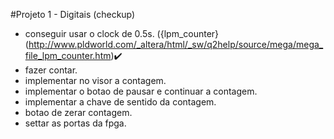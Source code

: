 #Projeto 1 - Digitais (checkup)

- conseguir usar o clock de 0.5s. ({lpm_counter}(http://www.pldworld.com/_altera/html/_sw/q2help/source/mega/mega_file_lpm_counter.htm)✔️
- fazer contar.
- implementar no visor a contagem.
- implementar o botao de pausar e continuar a contagem.
- implementar a chave de sentido da contagem.
- botao de zerar contagem.
- settar as portas da fpga.
